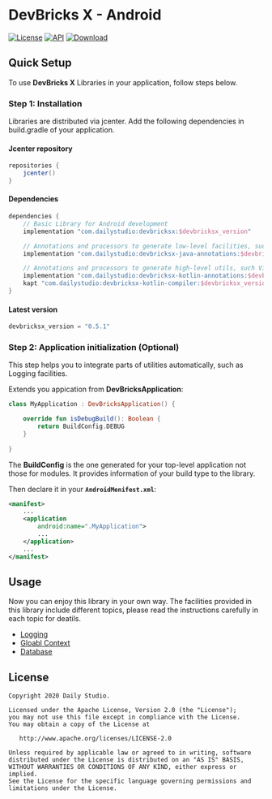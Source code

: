 # DevBricks X - Android
[![License](https://poser.pugx.org/dreamfactory/dreamfactory/license.svg)](http://www.apache.org/licenses/LICENSE-2.0) [![API](https://img.shields.io/badge/API-19%2B-brightgreen.svg?style=flat)](https://android-arsenal.com/api?level=19) [![Download](https://api.bintray.com/packages/dailystudio/maven/devbricksx-java-compiler/images/download.svg?version=0.5.1) ](https://bintray.com/dailystudio/maven/devbricksx-java-compiler/0.5.1/link)

## Quick Setup
To use **DevBricks X** Libraries in your application, follow steps below.

### Step 1: Installation
Libraries are distributed via jcenter. Add the following dependencies in build.gradle of your application.


#### Jcenter repository

```groovy
repositories { 
	jcenter()
}
```

#### Dependencies

```groovy
dependencies {
	// Basic Library for Android development
	implementation "com.dailystudio:devbricksx:$devbricksx_version"

	// Annotations and processors to generate low-level facilities, such as Dao, Database, etc.
 	implementation "com.dailystudio:devbricksx-java-annotations:$devbricksx_version"	kapt "com.dailystudio:devbricksx-java-compiler:$devbricksx_version"

	// Annotations and processors to generate high-level utils, such ViewModel, Fragment, etc.
	implementation "com.dailystudio:devbricksx-kotlin-annotations:$devbricksx_version"
	kapt "com.dailystudio:devbricksx-kotlin-compiler:$devbricksx_version"
}
```

#### Latest version

```groovy
devbricksx_version = "0.5.1"
```

### Step 2: Application initialization (Optional)
This step helps you to integrate parts of utilities automatically, such as Logging facilities. 

Extends you appication from **DevBricksApplication**:

```kotlin
class MyApplication : DevBricksApplication() {

    override fun isDebugBuild(): Boolean {
        return BuildConfig.DEBUG
    }
    
}
```
The **BuildConfig** is the one generated for your top-level application not those for modules. It provides information of your build type to the library.

Then declare it in your **`AndroidMenifest.xml`**:

``` xml
<manifest>
	...
	<application
        android:name=".MyApplication">
		...
	</application>
	...
</manifest>
```

## Usage
Now you can enjoy this library in your own way. The facilities provided in this library include different topics, please read the instructions carefully in each topic for deatils.

- [Logging](./docs/logging.md)
- [Gloabl Context](./docs/globalcontext.md)
- [Database](./docs/database.md)

## License
	Copyright 2020 Daily Studio.

	Licensed under the Apache License, Version 2.0 (the "License");
	you may not use this file except in compliance with the License.
	You may obtain a copy of the License at
	
	   http://www.apache.org/licenses/LICENSE-2.0
	
	Unless required by applicable law or agreed to in writing, software
	distributed under the License is distributed on an "AS IS" BASIS,
	WITHOUT WARRANTIES OR CONDITIONS OF ANY KIND, either express or implied.
	See the License for the specific language governing permissions and
	limitations under the License.